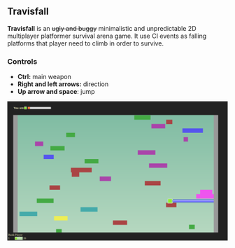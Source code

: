 ## Travisfall

**Travisfall** is an ~~ugly and buggy~~ minimalistic and unpredictable 2D multiplayer platformer survival arena game.
 It use CI events as falling platforms that player need to climb in order to survive.

### Controls

 * **Ctrl:** main weapon
 * **Right and left arrows:** direction
 * **Up arrow and space**: jump

![Screenshot](/participants/nharrand/travisfall/img/screenshot.png)